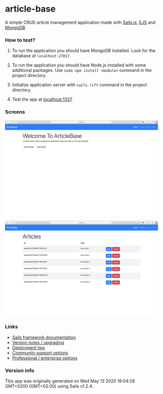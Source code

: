 # article-base

A simple CRUD article management application made with [Sails.js](https://sailsjs.com), [EJS](https://ejs.co) and [MongoDB](https://www.mongodb.com).

### How to test?

1. To run the application you should have MongoDB installed. Look for the database at ```localhost:27017```.

2. To run the application you should have Node.js installed with some additional packages. Use ```sudo npm install <module>``` command in the project directory.

3. Initialize application server with ```sails.lift``` command in the project directory.

4. Test the app at [localhost:1337](http://localhost:1337).

### Screens
![ArticleBase Sails.js 1](screen%201.png)

![ArticleBase Sails.js 2](screen%202.png)

### Links

+ [Sails framework documentation](https://sailsjs.com/get-started)
+ [Version notes / upgrading](https://sailsjs.com/documentation/upgrading)
+ [Deployment tips](https://sailsjs.com/documentation/concepts/deployment)
+ [Community support options](https://sailsjs.com/support)
+ [Professional / enterprise options](https://sailsjs.com/enterprise)


### Version info

This app was originally generated on Wed May 13 2020 16:04:28 GMT+0200 (GMT+02:00) using Sails v1.2.4.

<!-- Internally, Sails used [`sails-generate@1.17.1`](https://github.com/balderdashy/sails-generate/tree/v1.17.1/lib/core-generators/new). -->



<!--
Note:  Generators are usually run using the globally-installed `sails` CLI (command-line interface).  This CLI version is _environment-specific_ rather than app-specific, thus over time, as a project's dependencies are upgraded or the project is worked on by different developers on different computers using different versions of Node.js, the Sails dependency in its package.json file may differ from the globally-installed Sails CLI release it was originally generated with.  (Be sure to always check out the relevant [upgrading guides](https://sailsjs.com/upgrading) before upgrading the version of Sails used by your app.  If you're stuck, [get help here](https://sailsjs.com/support).)
-->

